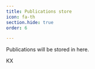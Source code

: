 ```yaml
---
title: Publications store
icon: fa-th
section.hide: true
order: 6

---
```


Publications will be stored in here.

KX

